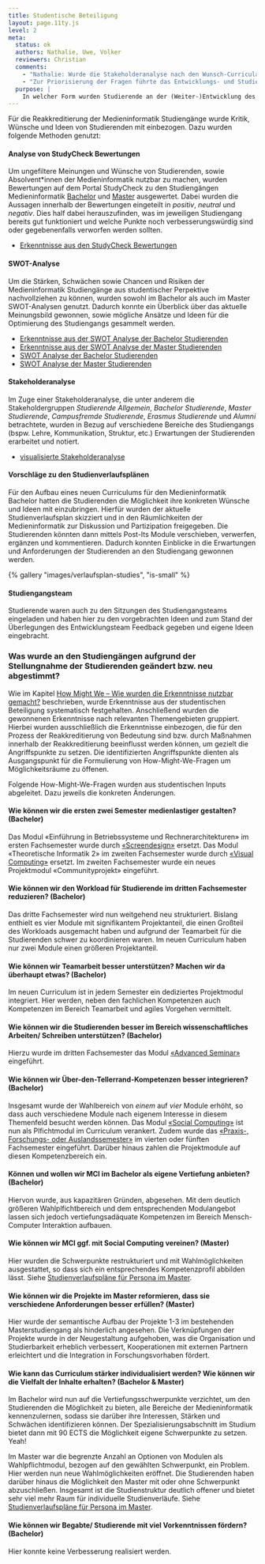 ```yaml
---
title: Studentische Beteiligung
layout: page.11ty.js
level: 2
meta:
  status: ok
  authors: Nathalie, Uwe, Volker
  reviewers: Christian
  comments:
    - "Nathalie: Wurde die Stakeholderanalyse nach den Wunsch-Curricula iteriert?"
    - "Zur Priorisierung der Fragen führte das Entwicklungs- und Studiengangsteam ein Voting durch. Jedes Mitglied durfte drei Punkte auf die Fragen verteilen, die es als besonders wichtig erachtete. Die Fragen wurden anschließend in drei Kategorien unterteilt: «Top Votes» mit mehr als sechs Sternen, «Middle Votes» mit mehr als drei Sternen und «Low Votes» für die übrigen Fragen. Die Analyse der Ergebnisse aus den oben genannten Methoden führte zu folgenden Veränderungen in den Studiengängen der Medieninformatik im Bachelor und Master: Die ersten drei Semester des bisherigen Bachelor-Curriculums wurden größtenteils als zäh, theoretisch und mit zu hohem Arbeitsaufwand bewertet. Zudem war die Meinung, dass Inhalte einzelner Module früher im Curriculum oder in anderen Modulen behandelt werden können, in denen sie als Voraussetzung benötigt werden. Um den Aspekt der Theorielastigkeit zu minimieren, wurden zum Beispiel Projekte in jedem Fachsemester integriert, in welchen die Konzepte des Projektmanagementes aufbauend fokussiert werden. Projektmanagement lag bisher im 5. Fachsemester, welches für einen projektorientierten Studiengang unpraktikabel ist. > UM: Soll konkret noch auf EBR eingegangen werden, da es weggefallen ist? Des weiteren wurde der Punkt deutlich, dass das Modul «Informatik und Gesellschaft» dazu dient, den «Blick über den Tellerrand» zu ermöglichen, und würde die Studierenden eher ansprechen, wenn es auf freiwilliger Basis ohne Benotung erfolgt. So eröffnen sich neue Möglichkeiten und Denkmuster ohne Leistungsdruck zu erzeugen. Dies hatte zur Folge, dass das Modul in den Wahlpflichtkatalog überführt wurde. In den Ergebnissen wurde ebenfalls klar, dass der konsekutive Aufbau des Bachelor- und Masterstudiengangs der Medieninformatik sehr begrüßt wird. Demzufolge ist es sinnvoll diese Praxis fortzusetzen. Insgesamt dienten diese Anregungen als Möglichkeit, das Studienerlebnis zu optimieren und eine praxisorientiertere, flexiblere und kontinuierlichere Ausbildung zu ermöglichen."
  purpose: |
    In welcher Form wurden Studierende an der (Weiter-)Entwicklung des Studiengangs beteiligt? Was wurde am Studiengang aufgrund der Stellungnahme der Studierenden geändert bzw. neu abgestimmt?
---
```


Für die Reakkreditierung der Medieninformatik Studiengänge wurde Kritik, Wünsche und Ideen von Studierenden mit einbezogen. Dazu wurden folgende Methoden genutzt:


#### Analyse von StudyCheck Bewertungen
Um ungefiltere Meinungen und Wünsche von Studierenden, sowie Absolvent\*innen der Medieninformatik nutzbar zu machen, wurden Bewertungen auf dem Portal StudyCheck zu den Studiengängen Medieninformatik [Bachelor](https://www.studycheck.de/studium/medieninformatik/th-koeln-2052) und [Master](https://www.studycheck.de/studium/medieninformatik/th-koeln-11037) ausgewertet. Dabei wurden die Aussagen innerhalb der Bewertungen eingeteilt in *positiv*, *neutral* und *negativ*. Dies half dabei herauszufinden, was im jeweiligen Studiengang bereits gut funktioniert und welche Punkte noch verbesserungswürdig sind oder gegebenenfalls verworfen werden sollten.

- [Erkenntnisse aus den StudyCheck Bewertungen](/insights/?filter=%7B%22Von%22%3A%22StudyCheck+Bachelor%22%7D)

#### SWOT-Analyse
Um die Stärken, Schwächen sowie Chancen und Risiken der Medieninformatik Studiengänge aus studentischer Perpektive nachvollziehen zu können, wurden sowohl im Bachelor als auch im Master SWOT-Analysen genutzt. Dadurch konnte ein Überblick über das aktuelle Meinungsbild gewonnen, sowie mögliche Ansätze und Ideen für die Optimierung des Studiengangs gesammelt werden.

- [Erkenntnisse aus der SWOT Analyse der Bachelor Studierenden](/insights/?filter=%7B%22Von%22%3A%22Aktive+Studies+Bachelor%22%7D)
- [Erkenntnisse aus der SWOT Analyse der Master Studierenden](/insights/?filter=%7B%22Von%22%3A%22Aktive+Studies+Master%22%7D)
- [SWOT Analyse der Bachelor Studierenden](https://miro.com/app/board/uXjVPCcoUAg=/?share_link_id=808129948286)
- [SWOT Analyse der Master Studierenden](https://miro.com/app/board/uXjVPC45qUc=/?share_link_id=339661287698)

#### Stakeholderanalyse
Im Zuge einer Stakeholderanalyse, die unter anderem die Stakeholdergruppen *Studierende Allgemein*, *Bachelor Studierende*, *Master Studierende*, *Campusfremde Studierende*, *Erasmus Studierende* und *Alumni* betrachtete, wurden in Bezug auf verschiedene Bereiche des Studiengangs (bspw. Lehre, Kommunikation, Struktur, etc.) Erwartungen der Studierenden erarbeitet und notiert.

- [visualisierte Stakeholderanalyse](/analysen/stakeholder/stakeholder-analyse/)

#### Vorschläge zu den Studienverlaufsplänen
Für den Aufbau eines neuen Curriculums für den Medieninformatik Bachelor hatten die Studierenden die Möglichkeit ihre konkreten Wünsche und Ideen mit einzubringen. Hierfür wurden der aktuelle Studienverlaufsplan skizziert und in den Räumlichkeiten der Medieninformatik zur Diskussion und Partizipation freigegeben. Die Studierenden könnten dann mittels Post-Its Module verschieben, verwerfen, ergänzen und kommentieren. Dadurch konnten Einblicke in die Erwartungen und Anforderungen der Studierenden an den Studiengang gewonnen werden.

{% gallery "images/verlaufsplan-studies", "is-small" %}

#### Studiengangsteam
Studierende waren auch zu den Sitzungen des Studiengangsteams eingeladen und haben hier zu den vorgebrachten Ideen und zum Stand der Überlegungen des Entwicklungsteam Feedback gegeben und eigene Ideen eingebracht.


### Was wurde an den Studiengängen aufgrund der Stellungnahme der Studierenden geändert bzw. neu abgestimmt?

Wie im Kapitel [How Might We – Wie wurden die Erkenntnisse nutzbar gemacht?](/kurzbericht/how-might-we-wie-wurden-die-erkenntnisse-nutzbar-gemacht/) beschrieben, wurde Erkenntnisse aus der studentischen Beteiligung systematisch festgehalten. Anschließend wurden die gewonnenen Erkenntnisse nach relevanten Themengebieten gruppiert. Hierbei wurden ausschließlich die Erkenntnisse einbezogen, die für den Prozess der Reakkreditierung von Bedeutung sind bzw. durch Maßnahmen innerhalb der Reakkreditierung beeinflusst werden können, um gezielt die Angriffspunkte zu setzen. Die identifizierten Angriffspunkte dienten als Ausgangspunkt für die Formulierung von How-Might-We-Fragen um Möglichkeitsräume zu öffenen.

Folgende How-Might-We-Fragen wurden aus studentischen Inputs abgeleitet. Dazu jeweils die konkreten Änderungen.

#### Wie können wir die ersten zwei Semester medienlastiger gestalten? (Bachelor)
Das Modul «Einführung in Betriebssysteme und Rechnerarchitekturen» im ersten Fachsemester wurde durch [«Screendesign»](/medieninformatik-bachelor/modulbeschreibungen-bpo5/BA_Screendesign/) ersetzt. Das Modul «Theoretische Informatik 2» im zweiten Fachsemester wurde durch [«Visual Computing»](/medieninformatik-bachelor/modulbeschreibungen-bpo5/BA_Visual-Computing/) ersetzt. Im zweiten Fachsemester wurde ein neues Projektmodul «Communityprojekt» eingeführt.

#### Wie können wir den Workload für Studierende im dritten Fachsemester reduzieren? (Bachelor)
Das dritte Fachsemester wird nun weitgehend neu strukturiert. Bislang enthielt es vier Module mit signifikantem Projektanteil, die einen Großteil des Workloads ausgemacht haben und aufgrund der Teamarbeit für die Studierenden schwer zu koordinieren waren. Im neuen Curriculum haben nur zwei Module einen größeren Projektanteil.

#### Wie können wir Teamarbeit besser unterstützen? Machen wir da überhaupt etwas? (Bachelor)
Im neuen Curriculum ist in jedem Semester ein dediziertes Projektmodul integriert. Hier werden, neben den fachlichen Kompetenzen auch Kompetenzen im Bereich Teamarbeit und agiles Vorgehen vermittelt.

#### Wie können wir die Studierenden besser im Bereich wissenschaftliches Arbeiten/ Schreiben unterstützen? (Bachelor)
Hierzu wurde im dritten Fachsemester das Modul [«Advanced Seminar»](/medieninformatik-bachelor/modulbeschreibungen-bpo5/BA_Advanced-Seminar/) eingeführt. 

#### Wie können wir Über-den-Tellerrand-Kompetenzen besser integrieren? (Bachelor)
Insgesamt wurde der Wahlbereich von *einem* auf *vier* Module erhöht, so dass auch verschiedene Module nach eigenem Interesse in diesem Themenfeld besucht werden können. Das Modul [«Social Computing»](/medieninformatik-bachelor/modulbeschreibungen-bpo5/BA_Social-Computing/) ist nun als Plfichtmodul im Curriculum verankert. Zudem wurde das [«Praxis-, Forschungs- oder Auslandssemester»](/medieninformatik-bachelor/modulbeschreibungen-bpo5/BA_Praxissemester/) im vierten oder fünften Fachsemester eingeführt. Darüber hinaus zahlen die Projektmodule auf diesen Kompetenzbereich ein.

#### Können und wollen wir MCI im Bachelor als eigene Vertiefung anbieten? (Bachelor)
Hiervon wurde, aus kapazitären Gründen, abgesehen. Mit dem deutlich größeren Wahlplfichtbereich und dem entsprechenden Modulangebot lassen sich jedoch vertiefungsadäquate Kompetenzen im Bereich Mensch-Computer Interaktion aufbauen.

#### Wie können wir MCI ggf. mit Social Computing vereinen? (Master)
Hier wurden die Schwerpunkte restrukturiert und mit Wahlmöglichkeiten ausgestattet, so dass sich ein entsprechendes Kompetenzprofil abbilden lässt. Siehe [Studienverlaufspläne für Persona im Master](/medieninformatik-master/personas/).

#### Wie können wir die Projekte im Master reformieren, dass sie verschiedene Anforderungen besser erfüllen? (Master)
Hier wurde der semantische Aufbau der Projekte 1-3 im bestehenden Masterstudiengang als hinderlich angesehen. Die Verknüpfungen der Projekte wurde in der Neugestaltung aufgehoben, was die Organisation und Studierbarkeit erheblich verbessert, Kooperationen mit externen Partnern erleichtert und die Integration in Forschungsvorhaben fördert.

#### Wie kann das Curriculum stärker individualisiert werden? Wie können wir die Vielfalt der Inhalte erhalten? (Bachelor & Master)
Im Bachelor wird nun auf die Vertiefungsschwerpunkte verzichtet, um den Studierenden die Möglichkeit zu bieten, alle Bereiche der Medieninformatik kennenzulernen, sodass sie darüber ihre Interessen, Stärken und Schwächen identifizieren können. Der Spezialisierungsabschnitt im Studium bietet dann mit 90 ECTS die Möglichkeit eigene Schwerpunkte zu setzen. Yeah!

Im Master war die begrenzte Anzahl an Optionen von Modulen als Wahlpflichtmodul, bezogen auf den gewählten Schwerpunkt, ein Problem. Hier werden nun neue Wahlmöglichkeiten eröffnet. Die Studierenden haben darüber hinaus die Möglichkeit den Master mit oder ohne Schwerpunkt abzuschließen. Insgesamt ist die Studienstruktur deutlich offener und bietet sehr viel mehr Raum für individuelle Studienverläufe. Siehe [Studienverlaufspläne für Persona im Master](/medieninformatik-master/personas/).

#### Wie können wir Begabte/ Studierende mit viel Vorkenntnissen fördern? (Bachelor)
Hier konnte keine Verbesserung realisiert werden.